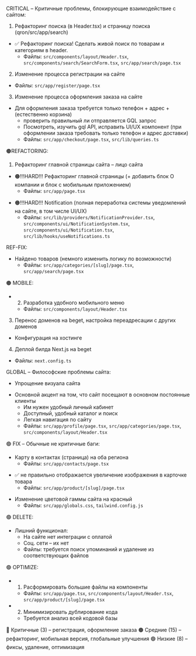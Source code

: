 CRITICAL – Критичные проблемы, блокирующие взаимодействие с сайтом:

1. Рефакторинг поиска (в Header.tsx) и страницу поиска (qron/src/app/search)

- ✅ Рефакторинг поиска! Сделать живой поиск по товарам и категориям в header.
  - Файлы: `src/components/layout/Header.tsx`, `src/components/search/SearchForm.tsx`, `src/app/search/page.tsx`

2. Изменение процесса регистрации на сайте

- Файлы: `src/app/register/page.tsx`

3. Изменение процесса оформления заказа на сайте

- Для оформления заказа требуется только телефон + адрес + (естественно корзина)
  - проверить правильный ли отправляется GQL запрос
  * Посмотреть, изучить gql API, исправить UI/UX компонент (при оформлении заказа требовать только телефон и адрес доставки)
  - Файлы: `src/app/checkout/page.tsx`, `src/lib/queries.ts`

🟠REFACTORING:

1. Рефакторинг главной страницы сайта – лицо сайта

- 🟠!!!HARD!!! Рефакторинг главной страницы (+ добавить блок О компании и блок с мобильным приложением)
  - Файлы: `src/app/page.tsx`
  <!-- - ✅ Создать отдельную страницу на сайте для каталога товаров (с главной страницы перенести его туда).
  - Файлы: `src/app/page.tsx`, `src/app/catalog/page.tsx` (новый файл) -->

<!-- - ✅ 🟢 Рефакторинг лучших предложений /src/components/product/ProductCarousel.tsx (совсем не правильная логика работы, лучше пока заменить на скролл)
  - Файлы: `src/components/product/ProductCarousel.tsx` -->

- 🟠!!!HARD!!! Notification (полная переработка системы уведомлений на сайте, в том числе UI/UX)
  - Файлы: `src/lib/providers/NotificationProvider.tsx`, `src/components/ui/NotificationSystem.tsx`, `src/components/ui/Notification.tsx`, `src/lib/hooks/useNotifications.ts`
  <!-- - 🟢Breadcrumbs и работа с подкатегориями (криво отображаются)
  - Файлы: `src/app/categories/[slug]/page.tsx`, `src/app/product/[slug]/page.tsx`, `src/app/contacts/page.tsx`, `src/app/delivery/page.tsx` -->

REF-FIX:

- Найдено товаров (немного изменить логику по возможности)
  - Файлы: `src/app/categories/[slug]/page.tsx`, `src/app/search/page.tsx`
  <!-- - ✅ Не правильно работает логика сортировки товаров с отстуствующими товарами и загруженными товарами (последовательность)
  - Файлы: `src/components/product-list/ProductFilters.tsx`, `src/app/page.tsx`, `src/app/categories/[slug]/page.tsx`, `src/lib/queries.ts` -->

🟠 MOBILE:

<!-- - 1. Уменьшение размеров шрифтов на мобильной версии
  - Файлы: `src/app/globals.css`, `tailwind.config.js` -->

- 2. Разработка удобного мобильного меню
  - Файлы: `src/components/layout/Header.tsx`

<!-- - -->

<!-- ADD – Доработка, добавление функционала: -->

<!-- 1. Доработка функционала корзины -->

<!-- - Очистка корзины одной кнопкой: Очистить корзину
- Подтверждение очистки корзины
- Подтверждение удаления элементов
  - Файлы: `src/app/cart/page.tsx`, `src/lib/hooks/useCart.ts` -->

<!-- 2. - Яндекс.Метрика – статистика посещений

- Файлы: `src/app/layout.tsx` -->

3. Перенос доменов на beget, настройка переадресации с других доменов

- Конфигурация на хостинге

4. Деплой билда Next.js на beget

- Файлы: `next.config.ts`

<!-- - -->

GLOBAL – Философские проблемы сайта:

- Упрощение визуала сайта

* Основной акцент на том, что сайт посещают в основном постоянные клиенты
  - Им нужен удобный личный кабинет
  - Доступный, удобный каталог и поиск
  - Легкая навигация по сайту
  - Файлы: `src/app/profile/page.tsx`, `src/app/categories/page.tsx`, `src/components/layout/Header.tsx`

🟢 FIX – Обычные не критичные баги:

<!-- - Не всегда работает подгрузка товаров при перемещении по категориям (вроде исправлено) -->

- Карту в контактах (страница) на оба региона
  - Файлы: `src/app/contacts/page.tsx`

<!-- - ✅ 🟢 z-index сортировки сделать больше
  - Файлы: `src/components/product-list/ProductFilters.tsx`

- ✅ 🟢 поправить мини-галерею под фото товара, верстка кривовато отображается (там скролл почему-то в высоту) (не видно полностью)
  - Файлы: `src/app/product/[slug]/page.tsx` -->

<!-- - (ПОКА НЕ ЯСНО КАК РЕАЛИЗОВАТЬ) не отображать подкатегории, где нет товаров (В данной категории нет товаров.)
  - Файлы: `src/app/categories/[slug]/page.tsx` -->

<!-- - отображение картинок в каталоге сделать полное
  - Файлы: `src/components/product/ProductCard.tsx` -->

- ✅ не правильно отображается увеличение изображения в карточке товара
  - Файлы: `src/app/product/[slug]/page.tsx`
  <!-- - Удалить из корзины товаров не в наличии (UI/UX), они там не должны присутствовать (Проблема: отображатсяя товары из другого региона за 0р)
  - Файлы: `src/app/cart/page.tsx`, `src/lib/hooks/useCart.ts` -->

<!-- - ✅ Товары не в наличии (карточки в каталоге) затемнить, сделать более серыми
  - Файлы: `src/components/product/ProductCard.tsx` -->

- Изменение цветовой гаммы сайта на красный
  - Файлы: `src/app/globals.css`, `tailwind.config.js`

🟢 DELETE:

- Лишний функционал:
  - На сайте нет интеграции с оплатой
  - Соц. сети – их нет
  - Файлы: требуется поиск упоминаний и удаление из соответствующих файлов

🟢 OPTIMIZE:

- 1. Расформировать большие файлы на компоненты
  - Файлы: `src/app/page.tsx`, `src/components/layout/Header.tsx`, `src/app/product/[slug]/page.tsx`
- 2. Минимизировать дублирование кода
  - Требуется анализ всей кодовой базы

🔴 Критичные (3) – регистрация, оформление заказа
🟠 Средние (15) – рефакторинг, мобильная версия, глобальные улучшения
🟢 Низкие (8) – фиксы, удаление, оптимизация
